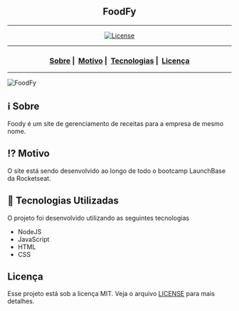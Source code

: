 <h2 align="center">FoodFy</h2>

___


<p align="center">
  <a href="LICENSE">
    <img alt="License" src="https://img.shields.io/badge/license-MIT-%23F8952D">
  </a>
</p>

___

<h3 align="center">
  <a href="#information_source-sobre">Sobre</a>&nbsp;|&nbsp;
  <a href="#interrobang-motivo">Motivo</a>&nbsp;|&nbsp;
  <a href="#rocket-tecnologias-utilizadas">Tecnologias</a>&nbsp;|&nbsp;
  <a href="#licença">Licença</a>
</h3>

___

<!-- <img src="https://readme-maker.herokuapp.com/uploads/17f931a766815550-foodfy.PNG" width="1200"> -->
![FoodFy](public/assets/FoodFy_LaunchBase.gif)

## :information_source: Sobre

Foody é um site de gerenciamento de receitas para a empresa de mesmo nome.

## :interrobang: Motivo

O site está sendo desenvolvido ao longo de todo o bootcamp LaunchBase da Rocketseat.

## :rocket: Tecnologias Utilizadas 

O projeto foi desenvolvido utilizando as seguintes tecnologias

- NodeJS
- JavaScript
- HTML
- CSS


## Licença 

Esse projeto está sob a licença MIT. Veja o arquivo [LICENSE](LICENSE) para mais detalhes.
